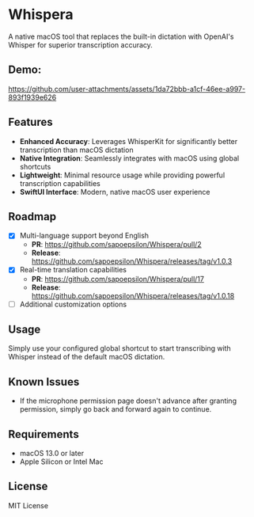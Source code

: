 # Whispera

A native macOS tool that replaces the built-in dictation with OpenAI's Whisper for superior transcription accuracy.

## Demo: 

https://github.com/user-attachments/assets/1da72bbb-a1cf-46ee-a997-893f1939e626

## Features

- **Enhanced Accuracy**: Leverages WhisperKit for significantly better transcription than macOS dictation
- **Native Integration**: Seamlessly integrates with macOS using global shortcuts
- **Lightweight**: Minimal resource usage while providing powerful transcription capabilities
- **SwiftUI Interface**: Modern, native macOS user experience

## Roadmap

- [x] Multi-language support beyond English 
  - **PR**: https://github.com/sapoepsilon/Whispera/pull/2
  - **Release**: https://github.com/sapoepsilon/Whispera/releases/tag/v1.0.3
- [x] Real-time translation capabilities
  - **PR**: https://github.com/sapoepsilon/Whispera/pull/17
  - **Release**: https://github.com/sapoepsilon/Whispera/releases/tag/v1.0.18
- [ ] Additional customization options

## Usage

Simply use your configured global shortcut to start transcribing with Whisper instead of the default macOS dictation.

## Known Issues

- If the microphone permission page doesn't advance after granting permission, simply go back and forward again to continue.

## Requirements

- macOS 13.0 or later
- Apple Silicon or Intel Mac

## License

MIT License
